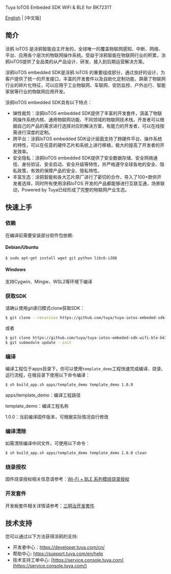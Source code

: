 Tuya IoTOS Embeded SDK WiFi & BLE for BK7231T

[English](https://github.com/tuya/tuya-iotos-embeded-sdk-wifi-ble-bk7231t/blob/master/README.md) | [中文版]

## 简介

涂鸦 IoTOS 是涂鸦智能自主开发的，全球唯一的覆盖物联网感知、中断、网络、平台、应用各个层次的物联网操作系统。受益于涂鸦智能在物联网行业的积累，涂鸦IoTOS提供了全品类的从产品设计、研发、接入到后期运营解决方案。

涂鸦IoTOS embedded SDK是涂鸦 IoTOS 的重要组成部分，通过良好的设计，为客户提供了统一的开发接口，丰富的开发套件以及自助化定制功能，屏蔽了物联网行业的碎片化特征，可以应用于工业物联网、车联网、安防监控、户外出行、智能家居等行业的物联网应用开发。

涂鸦IoTOS embedded SDK具有以下特点：

* 弹性裁剪：涂鸦IoTOS embedded SDK提供了丰富的开发套件，涵盖了物联网操作系统内核、通用物联网功能、不同领域的物联网技术栈，开发者可以根据自己的产品的需求进行选择对应的解决方案，有能力的开发者，可以在线按需进行深度的定制。
* 跨平台：涂鸦IoTOS embedded SDK设计层面支持了跨硬件平台、操作系统的特性，可以在任意的硬件芯片和系统上进行移植，极大的提高了开发者的开发效率。
* 安全隐私：涂鸦IoTOS embedded SDK提供了安全数据存储、安全网络通信、身份验证、安全启动、安全升级等特性，并严格遵守全球各地的安全、隐私政策，有效的保障产品的安全、隐私特性。
* 丰富生态：涂鸦智能和各大芯片原厂进行了密切的合作，导入了100+款供开发者选择，同时所有使用涂鸦IoTOS 开发的产品都能够进行互联互通，场景联动，Powered by Tuya已经形成了完整的物联网产业生态。



##  快速上手

### 依赖
在编译前需要安装部分软件包依赖:
#### Debian/Ubuntu
``` bash
$ sudo apt-get install wget git python libc6-i386 
```


#### Windows

支持Cygwin、Mingw、WSL2等环境下编译

### 获取SDK
请确认使用git递归模式clone获取SDK：
``` bash
$ git clone --recursive https://github.com/tuya/tuya-iotos-embeded-sdk-wifi-ble-bk7231t.git
```
或者
``` bash
$ git clone https://github.com/tuya/tuya-iotos-embeded-sdk-wifi-ble-bk7231t.git
$ git submodule update --init
```

### 编译

编译工程位于apps目录下，你可以使用`template_demo`工程快速完成编译、烧录、运行流程，在根目录下使用以下命令编译：
``` bash
$ sh build_app.sh apps/template_demo template_demo 1.0.0
```
apps/template_demo：编译工程路径

template_demo：编译工程名称

1.0.0：当前编译固件版本，可根据实际情况自行修改

### 编译清除

如需清除编译中间文件，可使用以下命令：

``` bash
$ sh build_app.sh apps/template_demo template_demo 1.0.0 clean
```

### 烧录授权

固件烧录授权相关信息请参考：[Wi-Fi + BLE 系列模组烧录授权](https://developer.tuya.com/cn/docs/iot/device-development/burn-and-authorization/burn-and-authorize-wifi-ble-modules/burn-and-authorize-wb-series-modules?id=Ka78f4pttsytd)

### 开发套件

开发板套件相关详情请参考：[三明治开发套件](https://developer.tuya.com/cn/docs/iot/device-development/tuya-development-board-kit/tuya-sandwich-evaluation-kits/-tuya-sandwich-evaluation-kits?id=K97o0ixytemvr)



## 技术支持

您可以通过以下方法获得涂鸦的支持:
- 开发者中心：https://developer.tuya.com/cn/
- 帮助中心: https://support.tuya.com/en/help
- 技术支持工单中心: [https://service.console.tuya.com](https://service.console.tuya.com/)